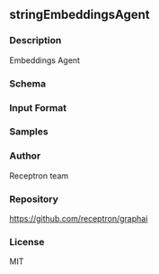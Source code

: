 ## stringEmbeddingsAgent

### Description

Embeddings Agent

### Schema



### Input Format



### Samples



### Author

Receptron team

### Repository

https://github.com/receptron/graphai


### License

MIT

